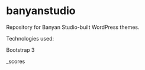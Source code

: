# banyanstudio
Repository for Banyan Studio-built WordPress themes.

Technologies used:


Bootstrap 3

_scores


